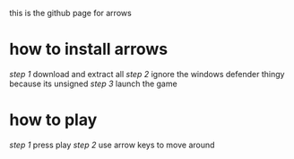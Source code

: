 this is the github page for arrows
# how to install arrows
*step 1*
download and extract all
*step 2*
ignore the windows defender thingy because its unsigned
*step 3*
launch the game
# how to play
*step 1*
press play
*step 2*
use arrow keys to move around
